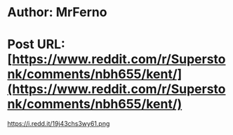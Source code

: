 # Author: MrFerno
# Post URL: [https://www.reddit.com/r/Superstonk/comments/nbh655/kent/](https://www.reddit.com/r/Superstonk/comments/nbh655/kent/)


https://i.redd.it/19j43chs3wy61.png